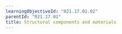 ```yaml
---
learningObjectiveId: "021.17.01.02"
parentId: "021.17.01"
title: Structural components and materials
---
```

